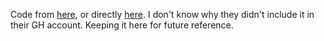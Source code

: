 Code from [here](https://www.waveshare.com/wiki/PN532_NFC_HAT), or directly
[here](https://www.waveshare.com/w/upload/6/67/Pn532-nfc-hat-code.7z). I don't know why they didn't include it in their GH account. 
Keeping it here for future reference.
